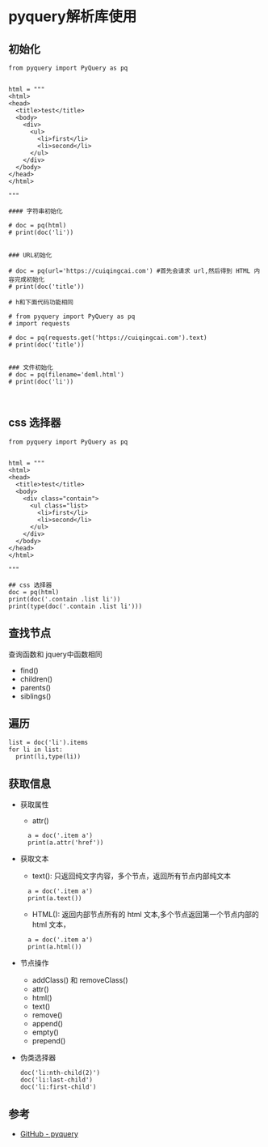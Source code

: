 # pyquery解析库使用

## 初始化
```
from pyquery import PyQuery as pq


html = """
<html>
<head>
  <title>test</title>
  <body>
    <div>
      <ul>
        <li>first</li>
        <li>second</li>
      </ul>
    </div>
  </body>
</head>
</html>

"""

#### 字符串初始化

# doc = pq(html)
# print(doc('li'))


### URL初始化

# doc = pq(url='https://cuiqingcai.com') #首先会请求 url,然后得到 HTML 内容完成初始化
# print(doc('title'))

# h和下面代码功能相同

# from pyquery import PyQuery as pq
# import requests

# doc = pq(requests.get('https://cuiqingcai.com').text)
# print(doc('title'))


### 文件初始化
# doc = pq(filename='deml.html')
# print(doc('li'))



```


## css 选择器

```
from pyquery import PyQuery as pq


html = """
<html>
<head>
  <title>test</title>
  <body>
    <div class="contain">
      <ul class="list>
        <li>first</li>
        <li>second</li>
      </ul>
    </div>
  </body>
</head>
</html>

"""

## css 选择器
doc = pq(html)
print(doc('.contain .list li'))
print(type(doc('.contain .list li')))
```

## 查找节点

查询函数和 jquery中函数相同

- find()
- children()
- parents()
- siblings()


## 遍历

```
list = doc('li').items
for li in list:
  print(li,type(li))

```
## 获取信息

- 获取属性
  - attr()
  ```
    a = doc('.item a')
    print(a.attr('href'))
  ```

- 获取文本
  - text(): 只返回纯文字内容，多个节点，返回所有节点内部纯文本
  ```
    a = doc('.item a')
    print(a.text())
  ```
  - HTML(): 返回内部节点所有的 html 文本,多个节点返回第一个节点内部的 html 文本，
  ```
    a = doc('.item a')
    print(a.html())
  ```

- 节点操作
  - addClass() 和 removeClass()
  - attr()
  - html()
  - text()
  - remove()
  - append()
  - empty()
  - prepend()

- 伪类选择器
  ```
  doc('li:nth-child(2)')
  doc('li:last-child')
  doc('li:first-child')
  ```

## 参考
- [GitHub - pyquery](https://github.com/gawel/pyquery)
